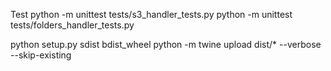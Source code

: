 Test
python -m unittest tests/s3_handler_tests.py
python -m unittest tests/folders_handler_tests.py

python setup.py sdist bdist_wheel
python -m twine upload dist/\* --verbose --skip-existing
